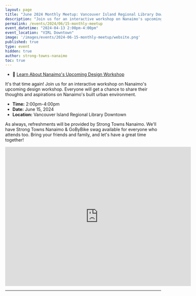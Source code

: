 ```yaml
---
layout: page
title: "June 2024 Monthly Meetup: Vancouver Island Regional Library Downtown"
description: "Join us for an interactive workshop on Nanaimo's upcoming design workshop. Everyone will get a chance to share their thoughts and aspirations on Nanaimo's built urban environment."
permalink: /events/2024/06/15-monthly-meetup
event_datetime: "2024-04-13 2:00pm-4:00pm"
event_location: "VIRL Downtown"
image: '/images/events/2024-06-15-monthly-meetup/website.png'
published: true
type: event
hidden: true
author: strong-towns-nanaimo
toc: true
---
```


* 🔗 [Learn About Nanaimo's Upcoming Design Workshop](https://www.nanaimo.ca/NewsReleases/NR240605InvitationToDesignGuidelinesWorkshop.html)

It's that time again! Join us for an interactive workshop on Nanaimo's upcoming design workshop.
Everyone will get a chance to share their thoughts and aspirations on Nanaimo's built urban environment.

* **Time:** 2:00pm-4:00pm
* **Date:** June 15, 2024
* **Location:** Vancouver Island Regional Library Downtown

As always, refreshments will be provided by Strong Towns Nanaimo. 
We'll have Strong Towns Nanaimo & GoByBike swag available for everyone who attends too.
Bring your friends and family, and let's have a great time together!

<iframe src="https://www.google.com/maps/embed?pb=!1m14!1m8!1m3!1d10435.375834784667!2d-123.936446!3d49.16557!3m2!1i1024!2i768!4f13.1!3m3!1m2!1s0x5488a15814a89c2b%3A0xa00f9e80da1f7296!2sVancouver%20Island%20Regional%20Library%20-%20Nanaimo%20Harbourfront!5e0!3m2!1sen!2sca!4v1700540564096!5m2!1sen!2sca" width="600" height="450" style="border:0;" allowfullscreen="" loading="lazy" referrerpolicy="no-referrer-when-downgrade"></iframe>

***

